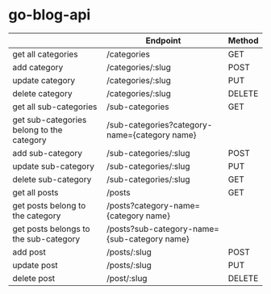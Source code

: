 # go-blog-api



|                                           | Endpoint                                      | Method |
| ----------------------------------------- | --------------------------------------------- | ------ |
| get all categories                        | /categories                                   | GET    |
| add category                              | /categories/:slug                             | POST   |
| update category                           | /categories/:slug                             | PUT    |
| delete category                           | /categories/:slug                             | DELETE |
| get all sub-categories                    | /sub-categories                               | GET    |
| get sub-categories belong to the category | /sub-categories?category-name={category name} |        |
| add sub-category                          | /sub-categories/:slug                         | POST   |
| update sub-category                       | /sub-categories/:slug                         | PUT    |
| delete sub-category                       | /sub-categories/:slug                         | GET    |
| get all posts                             | /posts                                        | GET    |
| get posts belong to the category          | /posts?category-name={category name}          |        |
| get posts belongs to the sub-category     | /posts?sub-category-name={sub-category name}  |        |
| add post                                  | /posts/:slug                                  | POST   |
| update post                               | /posts/:slug                                  | PUT    |
| delete post                               | /post/:slug                                   | DELETE |

